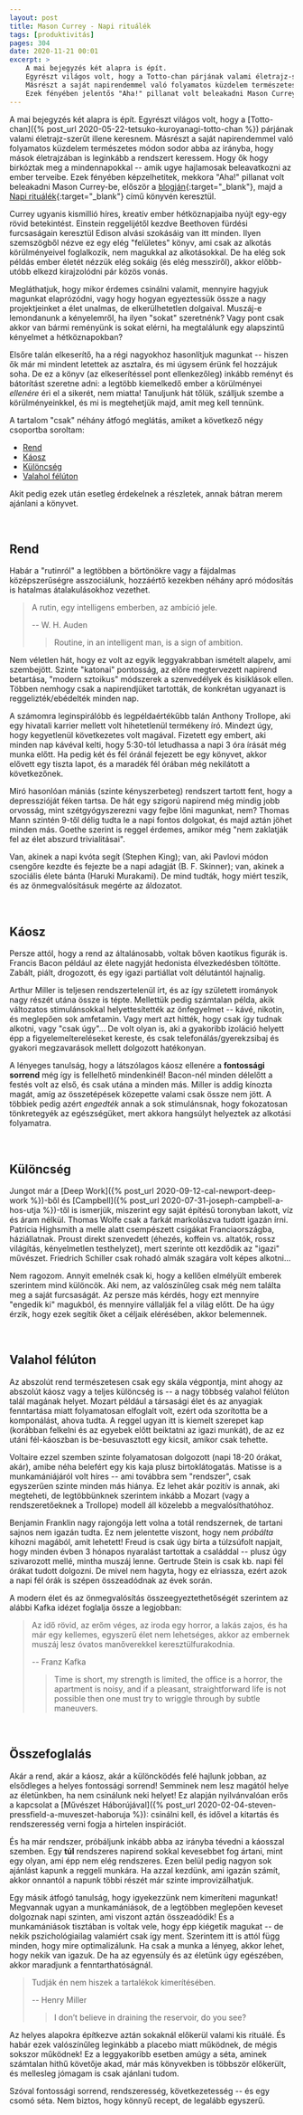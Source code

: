 ```yaml
---
layout: post
title: Mason Currey - Napi rituálék
tags: [produktivitás]
pages: 304
date: 2020-11-21 00:01
excerpt: >
    A mai bejegyzés két alapra is épít.
    Egyrészt világos volt, hogy a Totto-chan párjának valami életrajz-szerűt illene keresnem.
    Másrészt a saját napirendemmel való folyamatos küzdelem természetes módon sodor abba az irányba, hogy mások életrajzában is leginkább a rendszert keressem.
    Ezek fényében jelentős "Aha!" pillanat volt beleakadni Mason Currey Napi rituálék című könyvébe.
---
```


A mai bejegyzés két alapra is épít.
Egyrészt világos volt, hogy a [Totto-chan]({% post_url 2020-05-22-tetsuko-kuroyanagi-totto-chan %}) párjának valami életrajz-szerűt illene keresnem.
Másrészt a saját napirendemmel való folyamatos küzdelem természetes módon sodor abba az irányba, hogy mások életrajzában is leginkább a rendszert keressem.
Hogy ők hogy birkóztak meg a mindennapokkal -- amik ugye hajlamosak beleavatkozni az ember terveibe.
Ezek fényében képzelhetitek, mekkora "Aha!" pillanat volt beleakadni Mason Currey-be, először a [blogján](https://dailyroutines.typepad.com/){:target="_blank"}, majd a [Napi rituálék](https://www.goodreads.com/book/show/15799151-daily-rituals){:target="_blank"} című könyvén keresztül.

Currey ugyanis kismillió híres, kreatív ember hétköznapjaiba nyújt egy-egy rövid betekintést.
Einstein reggelijétől kezdve Beethoven fürdési furcsaságain keresztül Edison alvási szokásáig van itt minden.
Ilyen szemszögből nézve ez egy elég "felületes" könyv, ami csak az alkotás körülményeivel foglalkozik, nem magukkal az alkotásokkal.
De ha elég sok példás ember életét nézzük elég sokáig (és elég messziről), akkor előbb-utóbb elkezd kirajzolódni pár közös vonás.

Megláthatjuk, hogy mikor érdemes csinálni valamit, mennyire hagyjuk magunkat elaprózódni, vagy hogy hogyan egyeztessük össze a nagy projektjeinket a élet unalmas, de elkerülhetetlen dolgaival.
Muszáj-e lemondanunk a kényelemről, ha ilyen "sokat" szeretnénk?
Vagy pont csak akkor van bármi reményünk is sokat elérni, ha megtalálunk egy alapszintű kényelmet a hétköznapokban?

Elsőre talán elkeserítő, ha a régi nagyokhoz hasonlítjuk magunkat -- hiszen ők már mi mindent letettek az asztalra, és mi úgysem érünk fel hozzájuk soha.
De ez a könyv (az elkeserítéssel pont ellenkezőleg) inkább reményt és bátorítást szeretne adni: a legtöbb kiemelkedő ember a körülményei *ellenére* éri el a sikerét, nem miatta!
Tanuljunk hát tőlük, szálljuk szembe a körülményeinkkel, és mi is megtehetjük majd, amit meg kell tennünk.

A tartalom "csak" néhány átfogó meglátás, amiket a következő négy csoportba soroltam:

- [Rend](#rend)
- [Káosz](#kaosz)
- [Különcség](#kuloncseg)
- [Valahol félúton](#feluton)

Akit pedig ezek után esetleg érdekelnek a részletek, annak bátran merem ajánlani a könyvet.

<br>














## Rend

Habár a "rutinról" a legtöbben a börtönökre vagy a fájdalmas középszerűségre asszociálunk, hozzáértő kezekben néhány apró módosítás is hatalmas átalakulásokhoz vezethet.

> A rutin, egy intelligens emberben, az ambíció jele.
>
> -- W. H. Auden
> > Routine, in an intelligent man, is a sign of ambition.

Nem véletlen hát, hogy ez volt az egyik leggyakrabban ismételt alapelv, ami szembejött.
Szinte "katonai" pontosság, az előre megtervezett napirend betartása, "modern sztoikus" módszerek a szenvedélyek és kisiklások ellen.
Többen nemhogy csak a napirendjüket tartották, de konkrétan ugyanazt is reggelizték/ebédelték minden nap.

A számomra leginspirálóbb és legpéldaértékűbb talán Anthony Trollope, aki egy hivatali karrier mellett volt hihetetlenül termékeny író.
Mindezt úgy, hogy kegyetlenül következetes volt magával.
Fizetett egy embert, aki minden nap kávéval kelti, hogy 5:30-tól letudhassa a napi 3 óra írását még munka előtt.
Ha pedig két és fél óránál fejezett be egy könyvet, akkor elővett egy tiszta lapot, és a maradék fél órában még nekilátott a következőnek.

Miró hasonlóan mániás (szinte kényszerbeteg) rendszert tartott fent, hogy a depresszióját féken tartsa.
De hát egy szigorú napirend még mindig jobb orvosság, mint szétgyógyszerezni vagy fejbe lőni magunkat, nem?
Thomas Mann szintén 9-től délig tudta le a napi fontos dolgokat, és majd aztán jöhet minden más.
Goethe szerint is reggel érdemes, amikor még "nem zaklatják fel az élet abszurd trivialitásai".

Van, akinek a napi kvóta segít (Stephen King); van, aki Pavlovi módon csengőre kezdte és fejezte be a napi adagját (B. F. Skinner); van, akinek a szociális élete bánta (Haruki Murakami).
De mind tudták, hogy miért teszik, és az önmegvalósításuk megérte az áldozatot.

<br>









## <a name="kaosz"></a>Káosz

Persze attól, hogy a rend az általánosabb, voltak bőven kaotikus figurák is.
Francis Bacon például az élete nagyját hedonista élvezkedésben töltötte.
Zabált, piált, drogozott, és egy igazi partiállat volt délutántól hajnalig.

Arthur Miller is teljesen rendszertelenül írt, és az így született irományok nagy részét utána össze is tépte.
Mellettük pedig számtalan példa, akik változatos stimulánsokkal helyettesítették az önfegyelmet -- kávé, nikotin, és meglepően sok amfetamin.
Vagy mert azt hitték, hogy csak így tudnak alkotni, vagy "csak úgy"...
De volt olyan is, aki a gyakoribb izoláció helyett épp a figyelemeltereléseket kereste, és csak telefonálás/gyerekzsibaj és gyakori megzavarások mellett dolgozott hatékonyan.

A lényeges tanulság, hogy a látszólagos káosz ellenére a **fontossági sorrend** még így is fellelhető mindenkinél!
Bacon-nél minden délelőtt a festés volt az első, és csak utána a minden más.
Miller is addig kínozta magát, amíg az összetépések közepette valami csak össze nem jött.
A többiek pedig azért *engedték* annak a sok stimulánsnak, hogy fokozatosan tönkretegyék az egészségüket, mert akkora hangsúlyt helyeztek az alkotási folyamatra.

<br>









## <a name="kuloncseg"></a>Különcség

Jungot már a [Deep Work]({% post_url 2020-09-12-cal-newport-deep-work %})-ből és [Campbell]({% post_url 2020-07-31-joseph-campbell-a-hos-utja %})-től is ismerjük, miszerint egy saját építésű toronyban lakott, víz és áram nélkül.
Thomas Wolfe csak a farkát markolászva tudott igazán írni.
Patricia Highsmith a melle alatt csempészett csigákat Franciaországba, háziállatnak.
Proust direkt szenvedett (éhezés, koffein vs. altatók, rossz világítás, kényelmetlen testhelyzet), mert szerinte ott kezdődik az "igazi" művészet.
Friedrich Schiller csak rohadó almák szagára volt képes alkotni...

Nem ragozom.
Annyit emelnék csak ki, hogy a kellően elmélyült emberek szerintem mind különcök.
Aki nem, az valószínűleg csak még nem találta meg a saját furcsaságát.
Az persze más kérdés, hogy ezt mennyire "engedik ki" magukból, és mennyire vállalják fel a világ előtt.
De ha úgy érzik, hogy ezek segítik őket a céljaik elérésében, akkor belemennek.

<br>










## <a name="feluton"></a>Valahol félúton

Az abszolút rend természetesen csak egy skála végpontja, mint ahogy az abszolút káosz vagy a teljes különcség is -- a nagy többség valahol félúton talál magának helyet.
Mozart például a társasági élet és az anyagiak fenntartása miatt folyamatosan elfoglalt volt, ezért oda szorította be a komponálást, ahova tudta.
A reggel ugyan itt is kiemelt szerepet kap (korábban felkelni és az egyebek előtt beiktatni az igazi munkát), de az ez utáni fél-káoszban is be-besuvasztott egy kicsit, amikor csak tehette.

Voltaire ezzel szemben szinte folyamatosan dolgozott (napi 18-20 órákat, akár), amibe néha belefért egy kis kaja plusz birtoklátogatás.
Matisse is a munkamániájáról volt híres -- ami továbbra sem "rendszer", csak egyszerűen szinte minden más hiánya.
Ez lehet akár pozitív is annak, aki megteheti, de legtöbbünknek szerintem inkább a Mozart (vagy a rendszeretőeknek a Trollope) modell áll közelebb a megvalósíthatóhoz.

Benjamin Franklin nagy rajongója lett volna a totál rendszernek, de tartani sajnos nem igazán tudta.
Ez nem jelentette viszont, hogy nem *próbálta* kihozni magából, amit lehetett!
Freud is csak úgy bírta a túlzsúfolt napjait, hogy minden évben 3 hónapos nyaralást tartottak a családdal -- plusz úgy szivarozott mellé, mintha muszáj lenne.
Gertrude Stein is csak kb. napi fél órákat tudott dolgozni.
De mivel nem hagyta, hogy ez elriassza, ezért azok a napi fél órák is szépen összeadódnak az évek során.

A modern élet és az önmegvalósítás összeegyeztethetőségét szerintem az alábbi Kafka idézet foglalja össze a legjobban:

> Az idő rövid, az erőm véges, az iroda egy horror, a lakás zajos, és ha már egy kellemes, egyszerű élet nem lehetséges, akkor az embernek muszáj lesz óvatos manőverekkel keresztülfurakodnia.
>
> -- Franz Kafka
> > Time is short, my strength is limited, the office is a horror, the apartment is noisy, and if a pleasant, straightforward life is not possible then one must try to wriggle through by subtle maneuvers.

<br>




















## Összefoglalás

Akár a rend, akár a káosz, akár a különcködés felé hajlunk jobban, az elsődleges a helyes fontossági sorrend!
Semminek nem lesz magától helye az életünkben, ha nem csinálunk neki helyet!
Ez alapján nyilvánvalóan erős a kapcsolat a [Művészet Háborújával]({% post_url 2020-02-04-steven-pressfield-a-muveszet-haboruja %}): csinálni kell, és idővel a kitartás és rendszeresség verni fogja a hirtelen inspirációt.

És ha már rendszer, próbáljunk inkább abba az irányba tévedni a káosszal szemben.
Egy **túl** rendszeres napirend sokkal kevesebbet fog ártani, mint egy olyan, ami épp nem elég rendszeres.
Ezen belül pedig nagyon sok ajánlást kapunk a reggeli munkára.
Ha azzal kezdünk, ami igazán számít, akkor onnantól a napunk többi részét már szinte improvizálhatjuk.

Egy másik átfogó tanulság, hogy igyekezzünk nem kimeríteni magunkat!
Megvannak ugyan a munkamániások, de a legtöbben meglepően keveset dolgoznak napi szinten, ami viszont aztán összeadódik!
És a munkamániások tisztában is voltak vele, hogy épp kiégetik magukat -- de nekik pszichológiailag valamiért csak így ment.
Szerintem itt is attól függ minden, hogy mire optimalizálunk.
Ha csak a munka a lényeg, akkor lehet, hogy nekik van igazuk.
De ha az egyensúly és az életünk úgy egészében, akkor maradjunk a fenntarthatóságnál.

> Tudják én nem hiszek a tartalékok kimerítésében.
>
> -- Henry Miller
> > I don’t believe in draining the reservoir, do you see?

Az helyes alapokra építkezve aztán sokaknál előkerül valami kis rituálé.
És habár ezek valószínűleg leginkább a placebo miatt működnek, de mégis sokszor működnek!
Ez a leggyakoribb esetben amúgy a séta, aminek számtalan hithű követője akad, már más könyvekben is többször előkerült, és mellesleg jómagam is csak ajánlani tudom.

Szóval fontossági sorrend, rendszeresség, következetesség -- és egy csomó séta.
Nem biztos, hogy könnyű recept, de legalább egyszerű.